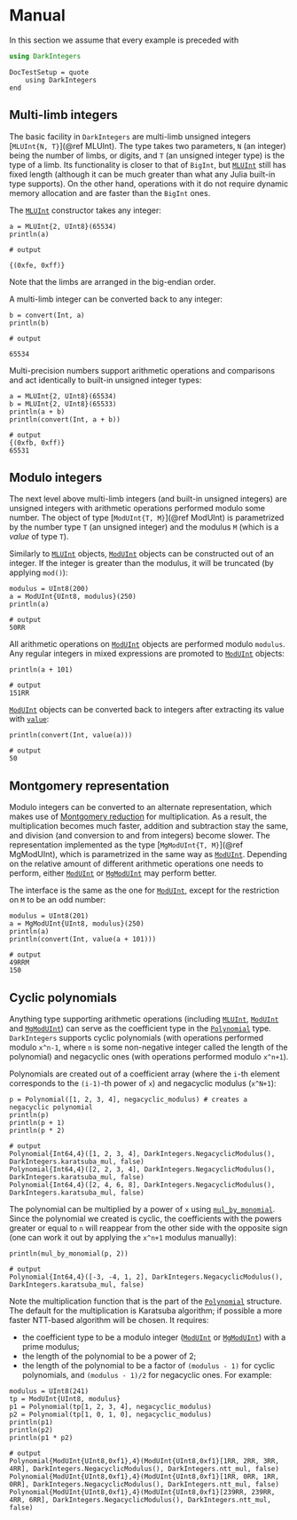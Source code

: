 # Manual

In this section we assume that every example is preceded with
```julia
using DarkIntegers
```

```@meta
DocTestSetup = quote
    using DarkIntegers
end
```


## Multi-limb integers

The basic facility in `DarkIntegers` are multi-limb unsigned integers [`MLUInt{N, T}`](@ref MLUInt).
The type takes two parameters, `N` (an integer) being the number of limbs, or digits, and `T` (an unsigned integer type) is the type of a limb.
Its functionality is closer to that of `BigInt`, but [`MLUInt`](@ref) still has fixed length (although it can be much greater than what any Julia built-in type supports).
On the other hand, operations with it do not require dynamic memory allocation and are faster than the `BigInt` ones.

The [`MLUInt`](@ref) constructor takes any integer:
```@jldoctest mpnumber-basics
a = MLUInt{2, UInt8}(65534)
println(a)

# output

{(0xfe, 0xff)}
```
Note that the limbs are arranged in the big-endian order.

A multi-limb integer can be converted back to any integer:
```@jldoctest mpnumber-basics
b = convert(Int, a)
println(b)

# output

65534
```

Multi-precision numbers support arithmetic operations and comparisons and act identically to built-in unsigned integer types:
```@jldoctest mpnumber-arithmetic
a = MLUInt{2, UInt8}(65534)
b = MLUInt{2, UInt8}(65533)
println(a + b)
println(convert(Int, a + b))

# output
{(0xfb, 0xff)}
65531
```


## Modulo integers

The next level above multi-limb integers (and built-in unsigned integers) are unsigned integers with arithmetic operations performed modulo some number.
The object of type [`ModUInt{T, M}`](@ref ModUInt) is parametrized by the number type `T` (an unsigned integer) and the modulus `M` (which is a *value* of type `T`).

Similarly to [`MLUInt`](@ref) objects, [`ModUInt`](@ref) objects can be constructed out of an integer.
If the integer is greater than the modulus, it will be truncated (by applying `mod()`):
```jldoctest moduint-basics
modulus = UInt8(200)
a = ModUInt{UInt8, modulus}(250)
println(a)

# output
50RR
```

All arithmetic operations on [`ModUInt`](@ref) objects are performed modulo `modulus`.
Any regular integers in mixed expressions are promoted to [`ModUInt`](@ref) objects:
```jldoctest moduint-basics
println(a + 101)

# output
151RR
```

[`ModUInt`](@ref) objects can be converted back to integers after extracting its value with [`value`](@ref):
```jldoctest moduint-basics
println(convert(Int, value(a)))

# output
50
```


## Montgomery representation

Modulo integers can be converted to an alternate representation, which makes use of [Montgomery reduction](https://en.wikipedia.org/wiki/Montgomery_modular_multiplication) for multiplication.
As a result, the multiplication becomes much faster, addition and subtraction stay the same, and division (and conversion to and from integers) become slower.
The representation implemented as the type [`MgModUInt{T, M}`](@ref MgModUInt), which is parametrized in the same way as [`ModUInt`](@ref).
Depending on the relative amount of different arithmetic operations one needs to perform, either [`ModUInt`](@ref) or [`MgModUInt`](@ref) may perform better.

The interface is the same as the one for [`ModUInt`](@ref), except for the restriction on `M` to be an odd number:
```jldoctest mgmoduint-basics
modulus = UInt8(201)
a = MgModUInt{UInt8, modulus}(250)
println(a)
println(convert(Int, value(a + 101)))

# output
49RRM
150
```


## Cyclic polynomials

Anything type supporting arithmetic operations (including [`MLUInt`](@ref), [`ModUInt`](@ref) and [`MgModUInt`](@ref)) can serve as the coefficient type in the [`Polynomial`](@ref) type.
`DarkIntegers` supports cyclic polynomials (with operations performed modulo `x^n-1`, where `n` is some non-negative integer called the length of the polynomial) and negacyclic ones (with operations performed modulo `x^n+1`).

Polynomials are created out of a coefficient array (where the `i`-th element corresponds to the `(i-1)`-th power of `x`) and negacyclic modulus (`x^N+1`):
```jldoctest polynomial-basics
p = Polynomial([1, 2, 3, 4], negacyclic_modulus) # creates a negacyclic polynomial
println(p)
println(p + 1)
println(p * 2)

# output
Polynomial{Int64,4}([1, 2, 3, 4], DarkIntegers.NegacyclicModulus(), DarkIntegers.karatsuba_mul, false)
Polynomial{Int64,4}([2, 2, 3, 4], DarkIntegers.NegacyclicModulus(), DarkIntegers.karatsuba_mul, false)
Polynomial{Int64,4}([2, 4, 6, 8], DarkIntegers.NegacyclicModulus(), DarkIntegers.karatsuba_mul, false)
```

The polynomial can be multiplied by a power of `x` using [`mul_by_monomial`](@ref).
Since the polynomial we created is cyclic, the coefficients with the powers greater or equal to `n` will reappear from the other side with the opposite sign (one can work it out by applying the `x^n+1` modulus manually):
```jldoctest polynomial-basics
println(mul_by_monomial(p, 2))

# output
Polynomial{Int64,4}([-3, -4, 1, 2], DarkIntegers.NegacyclicModulus(), DarkIntegers.karatsuba_mul, false)
```

Note the multiplication function that is the part of the [`Polynomial`](@ref) structure.
The default for the multiplication is Karatsuba algorithm; if possible a more faster NTT-based algorithm will be chosen.
It requires:
* the coefficient type to be a modulo integer ([`ModUInt`](@ref) or [`MgModUInt`](@ref)) with a prime modulus;
* the length of the polynomial to be a power of 2;
* the length of the polynomial to be a factor of `(modulus - 1)` for cyclic polynomials, and `(modulus - 1)/2` for negacyclic ones.
For example:
```jldoctest polynomial-mul
modulus = UInt8(241)
tp = ModUInt{UInt8, modulus}
p1 = Polynomial(tp[1, 2, 3, 4], negacyclic_modulus)
p2 = Polynomial(tp[1, 0, 1, 0], negacyclic_modulus)
println(p1)
println(p2)
println(p1 * p2)

# output
Polynomial{ModUInt{UInt8,0xf1},4}(ModUInt{UInt8,0xf1}[1RR, 2RR, 3RR, 4RR], DarkIntegers.NegacyclicModulus(), DarkIntegers.ntt_mul, false)
Polynomial{ModUInt{UInt8,0xf1},4}(ModUInt{UInt8,0xf1}[1RR, 0RR, 1RR, 0RR], DarkIntegers.NegacyclicModulus(), DarkIntegers.ntt_mul, false)
Polynomial{ModUInt{UInt8,0xf1},4}(ModUInt{UInt8,0xf1}[239RR, 239RR, 4RR, 6RR], DarkIntegers.NegacyclicModulus(), DarkIntegers.ntt_mul, false)
```
